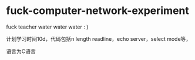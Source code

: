 # fuck-computer-network-experiment
fuck teacher water water water : )



计划学习时间10d，代码包括n length readline，echo server，select mode等，

语言为C语言